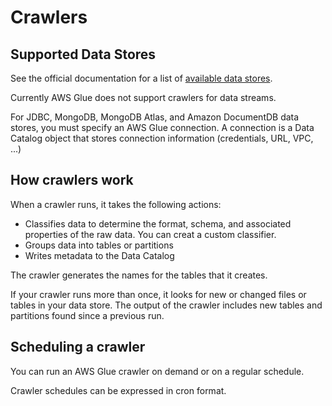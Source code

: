 # Crawlers

## Supported Data Stores

See the official documentation for a list of [available data stores](https://docs.aws.amazon.com/glue/latest/dg/crawler-data-stores.html).

Currently AWS Glue does not support crawlers for data streams.

For JDBC, MongoDB, MongoDB Atlas, and Amazon DocumentDB data stores, you must specify an AWS Glue connection. A connection is a Data Catalog object that stores connection information (credentials, URL, VPC, ...)


## How crawlers work

When a crawler runs, it takes the following actions:
- Classifies data to determine the format, schema, and associated properties of the raw data. You can creat a custom classifier.
- Groups data into tables or partitions
- Writes metadata to the Data Catalog

The crawler generates the names for the tables that it creates.

If your crawler runs more than once, it looks for new or changed files or tables in your data store. The output of the crawler includes new tables and partitions found since a previous run.


## Scheduling a crawler

You can run an AWS Glue crawler on demand or on a regular schedule.

Crawler schedules can be expressed in cron format.